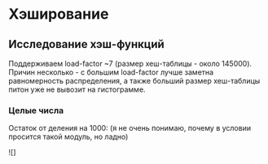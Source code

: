 # Хэширование

## Исследование хэш-функций 

Поддерживаем load-factor ~7 (размер хеш-таблицы - около 145000). Причин несколько - с большим load-factor лучше заметна равномерность распределения, а также больший размер хеш-таблицы питон уже не вывозит на гистограмме. 

### Целые числа

Остаток от деления на 1000: (я не очень понимаю, почему в условии просится такой модуль, но ладно)

![]